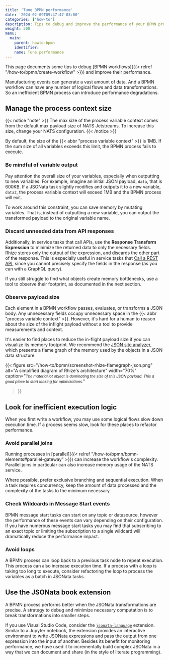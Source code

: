 ```yaml
---
title: 'Tune BPMN performance'
date: '2024-02-09T09:47:47-03:00'
categories: ["how-to"]
description: Tips to debug and improve the performance of your BPMN process
weight: 300
menu:
  main:
    parent: howto-bpmn
    identifier:
    name: Tune performance
---
```


This page documents some tips to debug [BPMN workflows]({{< relref "/how-to/bpmn/create-workflow" >}}) and improve their performance.

Manufacturing events can generate a vast amount of data.
And a BPMN workflow can have any number of logical flows and data transformations.
So an inefficient BPMN process can introduce performance degradations.

## Manage the process context size

{{< notice "note" >}}
The max size of the process variable context comes from the default max payload size of NATS Jetstreams.
To increase this size, change your NATS configuration.
{{< /notice >}}

By default, the size of the {{< abbr "process variable context" >}} is 1MB.
If the sum size of all variables exceeds this limit, the BPMN process fails to execute.

### Be mindful of variable output

Pay attention the overall size of your variables, especially when outputting to new variables.
For example, imagine an initial JSON payload, `data`, that is 600KB.
If a JSONata task slightly modifies and outputs it to a new variable, `data2`, the process variable context will exceed 1MB and the BPMN process will exit.

To work around this constraint, you can save memory by mutating variables.
That is, instead of outputting a new variable, you can output the transformed payload to the original variable name.

### Discard unneeded data from API responses

Additionally, in service tasks that call APIs, use the **Response Transform Expression** to minimize the returned data to only the necessary fields.
Rhize stores only the output of the expression, and discards the other part of the response. This is especially useful in service tasks that [Call a REST API](https://docs.rhize.com/how-to/bpmn/bpmn-elements/#call-rest-api), since you cannot precisely specify the fields in the response (as you can with a GraphQL query).

If you still struggle to find what objects create memory bottlenecks, use a tool to observe their footprint, as documented in the next section.

### Observe payload size

Each element in a BPMN workflow passes, evaluates, or transforms a JSON body.
Any unnecessary fields occupy unnecessary space in the {{< abbr "process variable context" >}}.
However, it's hard for a human to reason about the size of the inflight payload without a tool to provide measurements and context.

It's easier to find places to reduce the in-flight payload size if you can visualize its memory footprint. 
We recommend the [JSON site analyzer](https://www.debugbear.com/json-size-analyzer), which presents a flame graph of the memory used by the objects in a JSON data structure.


{{< figure
src="/how-to/bpmn/screenshot-rhize-flamegraph-json.png"
alt="A simplified diagram of Rhize's architecture"
width="70%"
caption="<em><small>The material lot object is dominating the size of this JSON payload. This a good place to start looking for optimizations.</small></em>"
>}}


## Look for inefficient execution logic

When you first write a workflow, you may use some logical flows slow down execution time.
If a process seems slow, look for these places to refactor performance.

### Avoid parallel joins

Running processes in [parallel]({{< relref "/how-to/bpmn/bpmn-elements#parallel-gateway" >}}) can increase the workflow's complexity.
Parallel joins in particular can also increase memory usage of the NATS service.

Where possible, prefer exclusive branching and sequential execution.
When a task requires concurrency, keep the amount of data processed and the complexity of the tasks to the minimum necessary.

### Check Wildcards in Message Start events

BPMN message start tasks can start on any topic or datasource, however the performance of these events can vary depending on their configuration.
If you have numerous message start tasks you may find that subscribing to an exact topic or limiting the subscription to a single wildcard will
dramatically reduce the performance impact.

### Avoid loops

A BPMN process can loop back to a previous task node to repeat execution.
This process can also increase execution time.
If a process with a loop is taking too long to execute, consider refactoring the loop to process the variables as a batch in JSONata tasks.

## Use the JSONata book extension

A BPMN process performs better when the JSONata transformations are precise.
A strategy to debug and minimize necessary computation is to break transformations into smaller steps.

If you use Visual Studio Code, consider the [`jsonata-language`](https://marketplace.visualstudio.com/items?itemName=bigbug.vscode-language-jsonata) extension.
Similar to a Jupyter notebook, the extension provides an interactive environment to write JSONata expressions and pass the output from one expression into the input of another.
Besides its benefit for monitoring performance, we have used it to incrementally build complex JSONata in a way that we can document and share (in the style of literate programming).

